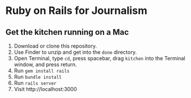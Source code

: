 Ruby on Rails for Journalism
============================

## Get the kitchen running on a Mac

1. Download or clone this repository.
2. Use Finder to unzip and get into the `done` directory.
3. Open Terminal, type `cd`, press spacebar, drag `kitchen` into the Terminal window, and press return.
4. Run `gem install rails`
5. Run `bundle install`
6. Run `rails server`
7. Visit http://localhost:3000
